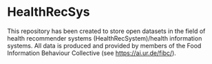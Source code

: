 # HealthRecSys
This repository has been created to store open datasets in the field of health recommender systems (HealthRecSystem)/health information systems. All data is produced and provided by members of the Food Information Behaviour Collective (see https://ai.ur.de/fibc/).

